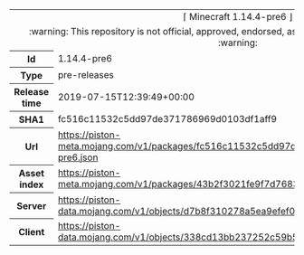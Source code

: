 <html><table>
<tr><td colspan="2" align="center"><img width="0" height="0"><br/>⌈ Minecraft 1.14.4-pre6 ⌋<br/><img width="0" height="0"></td></tr>
<tr><td colspan="2" align="center"><img width="0" height="0"><br/>
:warning: This repository is not official, approved, endorsed, associated or connected with Mojang :warning:
<br/><img width="0" height="0"></td></tr>
<tr><th>Id</th><td>1.14.4-pre6</td></tr>
<tr><th>Type</th><td>pre-releases</td></tr>
<tr><th>Release time</th><td>2019-07-15T12:39:49+00:00</td></tr>
<tr><th>SHA1</th><td>fc516c11532c5dd97de371786969d0103df1aff9</td></tr>
<tr><th>Url</th><td><a href="https://piston-meta.mojang.com/v1/packages/fc516c11532c5dd97de371786969d0103df1aff9/1.14.4-pre6.json">https://piston-meta.mojang.com/v1/packages/fc516c11532c5dd97de371786969d0103df1aff9/1.14.4-pre6.json</a></td></tr>
<tr><th>Asset index</th><td><a href="https://piston-meta.mojang.com/v1/packages/43b2f3021fe9f7d768378de95538e22da3ee8301/1.14.json">https://piston-meta.mojang.com/v1/packages/43b2f3021fe9f7d768378de95538e22da3ee8301/1.14.json</a></td></tr>
<tr><th>Server</th><td><a href="https://piston-data.mojang.com/v1/objects/d7b8f310278a5ea9efef03b4e441f12524253c5d/server.jar">https://piston-data.mojang.com/v1/objects/d7b8f310278a5ea9efef03b4e441f12524253c5d/server.jar</a></td></tr>
<tr><th>Client</th><td><a href="https://piston-data.mojang.com/v1/objects/338cd13bb237252c59b59043b49340e545fa1722/client.jar">https://piston-data.mojang.com/v1/objects/338cd13bb237252c59b59043b49340e545fa1722/client.jar</a></td></tr>
</table></html>